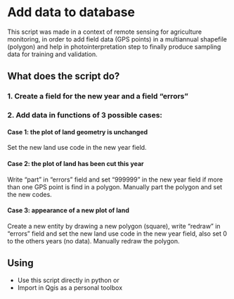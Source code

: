 # Add data to database

This script was made in a context of remote sensing for agriculture monitoring, in order to add field data (GPS points) in a multiannual shapefile (polygon) and help in photointerpretation step to finally produce sampling data for training and validation.

## What does the script do?

### 1. Create a field for the new year and a field “errors” 

### 2. Add data in functions of 3 possible cases:

#### Case 1: the plot of land geometry is unchanged
Set the new land use code in the new year field.

#### Case 2: the plot of land has been cut this year
Write “part” in “errors” field and set “999999” in the new year field if more than one GPS point is find in a polygon. Manually part the polygon and set the new codes.

#### Case 3: appearance of a new plot of land
Create a new entity by drawing a new polygon (square), write “redraw” in “errors” field and set the new land use code in the new year field, also set 0 to the others years (no data). Manually redraw the polygon.

## Using
- Use this script directly in python
or
- Import in Qgis as a personal toolbox
